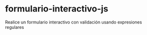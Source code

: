 # formulario-interactivo-js
Realice un formulario interactivo con validación usando expresiones regulares
